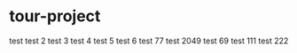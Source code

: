 # tour-project

test
test 2
test 3
test 4
test 5
test 6
test 77
test 2049
test 69
test 111
test 222

